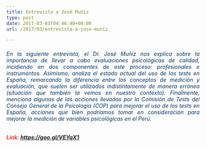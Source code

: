```yaml
---
title: Entrevista a José Muñiz
type: post
date: 2017-03-01T04:46:40+00:00
url: /2017/03/entrevista-a-jose-muniz

---
```

<h6 style="text-align: justify;">
  <span style="color: #003366;">En la siguiente entrevista, el Dr. José Muñiz nos explica sobre la importancia de llevar a cabo evaluaciones psicológicas de calidad, incidiendo en dos componentes de este proceso: profesionales e instrumentos. Asimismo, analiza el estado actual del uso de los tests en España, remarcando la diferencia entre los conceptos de medición y evaluación, que suelen ser utilizados indistintamente de manera errónea (situación que también la vemos en nuestro contexto). Finalmente, menciona algunas de las acciones llevadas por la Comisión de Tests del Consejo General de la Psicología (COP) para mejorar el uso de los tests en España, acciones que bien podríamos tomar en consideración para mejorar la medición de variables psicológicas en el Perú.</span>
</h6>

###### <span style="color: #ed3232;"><strong>Link: <span style="color: #ed3232;"><a style="color: #ed3232;" href="https://goo.gl/VEYqX1" target="_blank">https://goo.gl/VEYqX1</a></span></strong></span>
